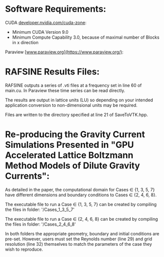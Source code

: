 Software Requirements:
======================

CUDA [developer.nvidia.com/cuda-zone](https://developer.nvidia.com/cuda-zone):
* Minimum CUDA Version 9.0
* Minimum Compute Capability 3.0, because of maximal number of Blocks in x direction
    
Paraview [www.paraview.org](https://www.paraview.org/):

RAFSINE Results Files:
======================

RAFSINE outputs a series of .vti files at a frequency set in line 60 of main.cu. In Paraview these time series can be read directly.

The results are output in lattice units (LU) so depending on your intended application conversion to non-dimensional units may be required.

Files are written to the directory specified at line 21 of SaveToVTK.hpp.


Re-producing the Gravity Current Simulations Presented in "GPU Accelerated Lattice Boltzmann Method Models of Dilute Gravity Currents":
==========================================================================================================================================
As detailed in the paper, the computational domain for Cases ∈ {1, 3, 5, 7} have different dimensions and boundary conditions to Cases ∈ {2, 4, 6, 8}.

The executable file to run a Case ∈ {1, 3, 5, 7} can be created by compiling the files in folder: '/Cases_1_3_5_7'

The executable file to run a Case ∈ {2, 4, 6, 8} can be created by compiling the files in folder: '/Cases_2_4_6_8'

In both folders the appropriate geometry, boundary and initial conditions are pre-set. However, users must set the Reynolds number (line 29) and grid resolution (line 32) themselves to match the parameters of the case they wish to reproduce.

